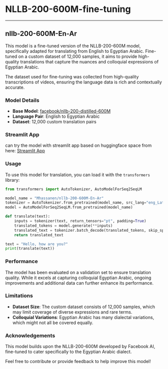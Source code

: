 # NLLB-200-600M-fine-tuning

---
## nllb-200-600M-En-Ar

This model is a fine-tuned version of the NLLB-200-600M model, specifically adapted for translating from English to Egyptian Arabic. Fine-tuned on a custom dataset of 12,000 samples, it aims to provide high-quality translations that capture the nuances and colloquial expressions of Egyptian Arabic.

The dataset used for fine-tuning was collected from high-quality transcriptions of videos, ensuring the language data is rich and contextually accurate.
### Model Details

- **Base Model**: [facebook/nllb-200-distilled-600M](https://huggingface.co/facebook/nllb-200-distilled-600M)
- **Language Pair**: English to Egyptian Arabic
- **Dataset**: 12,000 custom translation pairs


### Streamlit App
can try the model with streamlit app based on huggingface space from here: [Streamlit App](https://mhassanen-nllb-en-ar-translation.hf.space/)


### Usage

To use this model for translation, you can load it with the `transformers` library:

```python
from transformers import AutoTokenizer, AutoModelForSeq2SeqLM

model_name = "Mhassanen/nllb-200-600M-En-Ar"
tokenizer = AutoTokenizer.from_pretrained(model_name, src_lang="eng_Latn", tgt_lang="arz_Arab")
model = AutoModelForSeq2SeqLM.from_pretrained(model_name)

def translate(text):
    inputs = tokenizer(text, return_tensors="pt", padding=True)
    translated_tokens = model.generate(**inputs)
    translated_text = tokenizer.batch_decode(translated_tokens, skip_special_tokens=True)
    return translated_text

text = "Hello, how are you?"
print(translate(text))
```


### Performance

The model has been evaluated on a validation set to ensure translation quality. While it excels at capturing colloquial Egyptian Arabic, ongoing improvements and additional data can further enhance its performance.

### Limitations

- **Dataset Size**: The custom dataset consists of 12,000 samples, which may limit coverage of diverse expressions and rare terms.
- **Colloquial Variations**: Egyptian Arabic has many dialectal variations, which might not all be covered equally.

### Acknowledgements

This model builds upon the NLLB-200-600M developed by Facebook AI, fine-tuned to cater specifically to the Egyptian Arabic dialect.

Feel free to contribute or provide feedback to help improve this model!

